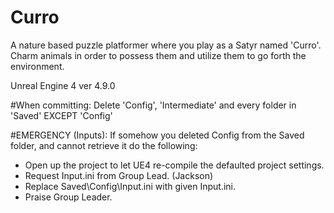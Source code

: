 # Curro
A nature based puzzle platformer where you play as a Satyr named 'Curro'. Charm animals in order to possess them and utilize them to go forth the environment. 

Unreal Engine 4 ver 4.9.0

#When committing:
Delete 'Config', 'Intermediate' and every folder in 'Saved' EXCEPT 'Config'

#EMERGENCY (Inputs): 
If somehow you deleted Config from the Saved folder, and cannot retrieve it do the following:
- Open up the project to let UE4 re-compile the defaulted project settings.
- Request Input.ini from Group Lead. (Jackson)
- Replace Saved\Config\Input.ini with given Input.ini.
- Praise Group Leader.
